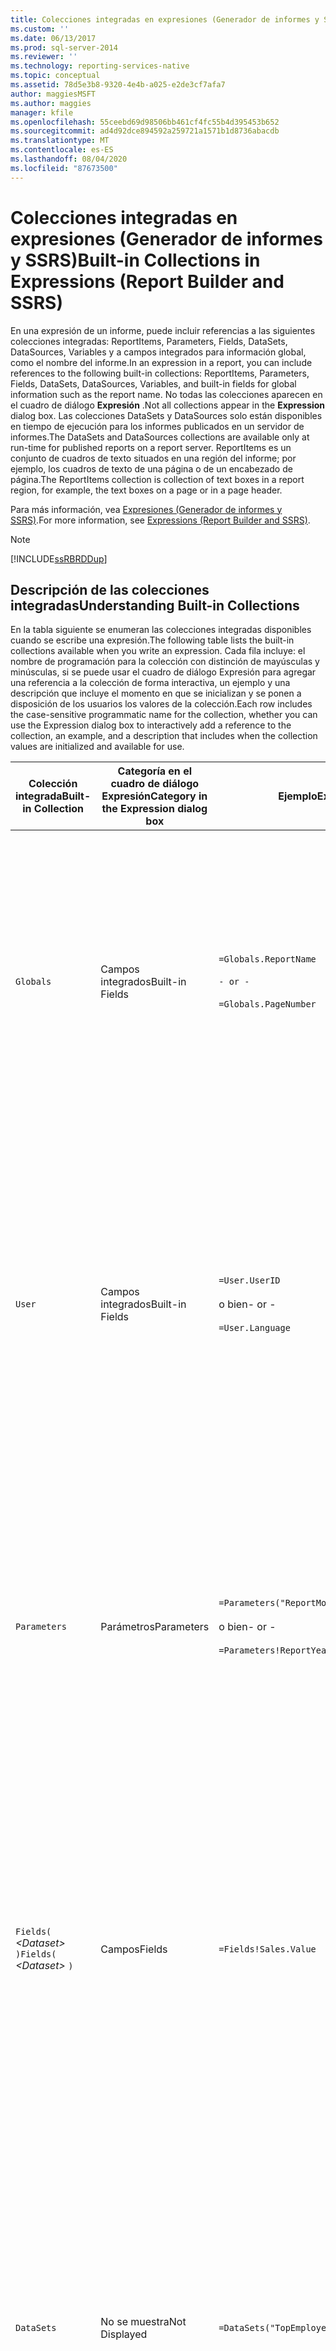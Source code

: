 ```yaml
---
title: Colecciones integradas en expresiones (Generador de informes y SSRS) | Microsoft Docs
ms.custom: ''
ms.date: 06/13/2017
ms.prod: sql-server-2014
ms.reviewer: ''
ms.technology: reporting-services-native
ms.topic: conceptual
ms.assetid: 78d5e3b8-9320-4e4b-a025-e2de3cf7afa7
author: maggiesMSFT
ms.author: maggies
manager: kfile
ms.openlocfilehash: 55ceebd69d98506bb461cf4fc55b4d395453b652
ms.sourcegitcommit: ad4d92dce894592a259721a1571b1d8736abacdb
ms.translationtype: MT
ms.contentlocale: es-ES
ms.lasthandoff: 08/04/2020
ms.locfileid: "87673500"
---
```

# <a name="built-in-collections-in-expressions-report-builder-and-ssrs"></a><span data-ttu-id="0c46c-102">Colecciones integradas en expresiones (Generador de informes y SSRS)</span><span class="sxs-lookup"><span data-stu-id="0c46c-102">Built-in Collections in Expressions (Report Builder and SSRS)</span></span>
  <span data-ttu-id="0c46c-103">En una expresión de un informe, puede incluir referencias a las siguientes colecciones integradas: ReportItems, Parameters, Fields, DataSets, DataSources, Variables y a campos integrados para información global, como el nombre del informe.</span><span class="sxs-lookup"><span data-stu-id="0c46c-103">In an expression in a report, you can include references to the following built-in collections: ReportItems, Parameters, Fields, DataSets, DataSources, Variables, and built-in fields for global information such as the report name.</span></span> <span data-ttu-id="0c46c-104">No todas las colecciones aparecen en el cuadro de diálogo **Expresión** .</span><span class="sxs-lookup"><span data-stu-id="0c46c-104">Not all collections appear in the **Expression** dialog box.</span></span> <span data-ttu-id="0c46c-105">Las colecciones DataSets y DataSources solo están disponibles en tiempo de ejecución para los informes publicados en un servidor de informes.</span><span class="sxs-lookup"><span data-stu-id="0c46c-105">The DataSets and DataSources collections are available only at run-time for published reports on a report server.</span></span> <span data-ttu-id="0c46c-106">ReportItems es un conjunto de cuadros de texto situados en una región del informe; por ejemplo, los cuadros de texto de una página o de un encabezado de página.</span><span class="sxs-lookup"><span data-stu-id="0c46c-106">The ReportItems collection is collection of text boxes in a report region, for example, the text boxes on a page or in a page header.</span></span>  
  
 <span data-ttu-id="0c46c-107">Para más información, vea [Expresiones &#40;Generador de informes y SSRS&#41;](expressions-report-builder-and-ssrs.md).</span><span class="sxs-lookup"><span data-stu-id="0c46c-107">For more information, see [Expressions &#40;Report Builder and SSRS&#41;](expressions-report-builder-and-ssrs.md).</span></span>  
  
> [!NOTE]  
>  [!INCLUDE[ssRBRDDup](../../includes/ssrbrddup-md.md)]  
  
##  <a name="understanding-built-in-collections"></a><a name="Collections"></a> <span data-ttu-id="0c46c-108">Descripción de las colecciones integradas</span><span class="sxs-lookup"><span data-stu-id="0c46c-108">Understanding Built-in Collections</span></span>  
 <span data-ttu-id="0c46c-109">En la tabla siguiente se enumeran las colecciones integradas disponibles cuando se escribe una expresión.</span><span class="sxs-lookup"><span data-stu-id="0c46c-109">The following table lists the built-in collections available when you write an expression.</span></span> <span data-ttu-id="0c46c-110">Cada fila incluye: el nombre de programación para la colección con distinción de mayúsculas y minúsculas, si se puede usar el cuadro de diálogo Expresión para agregar una referencia a la colección de forma interactiva, un ejemplo y una descripción que incluye el momento en que se inicializan y se ponen a disposición de los usuarios los valores de la colección.</span><span class="sxs-lookup"><span data-stu-id="0c46c-110">Each row includes the case-sensitive programmatic name for the collection, whether you can use the Expression dialog box to interactively add a reference to the collection, an example, and a description that includes when the collection values are initialized and available for use.</span></span>  
  
|<span data-ttu-id="0c46c-111">Colección integrada</span><span class="sxs-lookup"><span data-stu-id="0c46c-111">Built-in Collection</span></span>|<span data-ttu-id="0c46c-112">Categoría en el cuadro de diálogo Expresión</span><span class="sxs-lookup"><span data-stu-id="0c46c-112">Category in the Expression dialog box</span></span>|<span data-ttu-id="0c46c-113">Ejemplo</span><span class="sxs-lookup"><span data-stu-id="0c46c-113">Example</span></span>|<span data-ttu-id="0c46c-114">Descripción</span><span class="sxs-lookup"><span data-stu-id="0c46c-114">Description</span></span>|  
|--------------------------|-------------------------------------------|-------------|-----------------|  
|`Globals`|<span data-ttu-id="0c46c-115">Campos integrados</span><span class="sxs-lookup"><span data-stu-id="0c46c-115">Built-in Fields</span></span>|`=Globals.ReportName`<br /><br /> `- or -`<br /><br /> `=Globals.PageNumber`|<span data-ttu-id="0c46c-116">Representa variables globales útiles para los informes, como el nombre del informe o el número de página.</span><span class="sxs-lookup"><span data-stu-id="0c46c-116">Represents global variables useful for reports, such as the report name or page number.</span></span> <span data-ttu-id="0c46c-117">Siempre está disponible.</span><span class="sxs-lookup"><span data-stu-id="0c46c-117">Always available.</span></span><br /><br /> <span data-ttu-id="0c46c-118">Para obtener más información, vea [Referencias a campos globales y de usuario integrados &#40;Generador de informes y SSRS&#41;](built-in-collections-built-in-globals-and-users-references-report-builder.md).</span><span class="sxs-lookup"><span data-stu-id="0c46c-118">For more information, see [Built-in Globals and Users References &#40;Report Builder and SSRS&#41;](built-in-collections-built-in-globals-and-users-references-report-builder.md).</span></span>|  
|`User`|<span data-ttu-id="0c46c-119">Campos integrados</span><span class="sxs-lookup"><span data-stu-id="0c46c-119">Built-in Fields</span></span>|`=User.UserID`<br /><br /> <span data-ttu-id="0c46c-120">o bien</span><span class="sxs-lookup"><span data-stu-id="0c46c-120">- or -</span></span><br /><br /> `=User.Language`|<span data-ttu-id="0c46c-121">Representa una recopilación de datos acerca del usuario que ejecuta el informe, como la configuración de idioma o el identificador de usuario.</span><span class="sxs-lookup"><span data-stu-id="0c46c-121">Represents a collection of data about the user running the report, such as the language setting or the user ID.</span></span> <span data-ttu-id="0c46c-122">Siempre está disponible.</span><span class="sxs-lookup"><span data-stu-id="0c46c-122">Always available.</span></span><br /><br /> <span data-ttu-id="0c46c-123">Para obtener más información, vea [Referencias a campos globales y de usuario integrados &#40;Generador de informes y SSRS&#41;](built-in-collections-built-in-globals-and-users-references-report-builder.md).</span><span class="sxs-lookup"><span data-stu-id="0c46c-123">For more information, see [Built-in Globals and Users References &#40;Report Builder and SSRS&#41;](built-in-collections-built-in-globals-and-users-references-report-builder.md).</span></span>|  
|`Parameters`|<span data-ttu-id="0c46c-124">Parámetros</span><span class="sxs-lookup"><span data-stu-id="0c46c-124">Parameters</span></span>|`=Parameters("ReportMonth").Value`<br /><br /> <span data-ttu-id="0c46c-125">o bien</span><span class="sxs-lookup"><span data-stu-id="0c46c-125">- or -</span></span><br /><br /> `=Parameters!ReportYear.Value`|<span data-ttu-id="0c46c-126">Representa la colección de parámetros de informe (pueden tener uno o varios valores).</span><span class="sxs-lookup"><span data-stu-id="0c46c-126">Represents the collection of report parameters, each of which can be single-value or multivalue.</span></span> <span data-ttu-id="0c46c-127">No está disponible hasta que la inicialización se ha completado.</span><span class="sxs-lookup"><span data-stu-id="0c46c-127">Not available until processing initialization is complete.</span></span> <span data-ttu-id="0c46c-128">Para más información, vea [Usar referencias a la colección de parámetros &#40;Generador de informes y SSRS&#41;](built-in-collections-parameters-collection-references-report-builder.md).</span><span class="sxs-lookup"><span data-stu-id="0c46c-128">For more information, see [Parameters Collection References &#40;Report Builder and SSRS&#41;](built-in-collections-parameters-collection-references-report-builder.md).</span></span>|  
|<span data-ttu-id="0c46c-129">`Fields(` *\<Dataset>* `)`</span><span class="sxs-lookup"><span data-stu-id="0c46c-129">`Fields(` *\<Dataset>* `)`</span></span>|<span data-ttu-id="0c46c-130">Campos</span><span class="sxs-lookup"><span data-stu-id="0c46c-130">Fields</span></span>|`=Fields!Sales.Value`|<span data-ttu-id="0c46c-131">Representa la colección de campos del conjunto de datos que están disponibles para el informe.</span><span class="sxs-lookup"><span data-stu-id="0c46c-131">Represents the collection of fields of the dataset that are available to the report.</span></span> <span data-ttu-id="0c46c-132">Está disponible una vez que los datos se han recuperado desde un origen de datos en un conjunto de datos.</span><span class="sxs-lookup"><span data-stu-id="0c46c-132">Available after data is retrieved from a data source into a dataset.</span></span> <span data-ttu-id="0c46c-133">Para obtener más información, vea [Referencias a la colección de campos de conjunto de datos &#40;Generador de informes y SSRS&#41;](built-in-collections-dataset-fields-collection-references-report-builder.md).</span><span class="sxs-lookup"><span data-stu-id="0c46c-133">For more information, see [Dataset Fields Collection References &#40;Report Builder and SSRS&#41;](built-in-collections-dataset-fields-collection-references-report-builder.md).</span></span>|  
|`DataSets`|<span data-ttu-id="0c46c-134">No se muestra</span><span class="sxs-lookup"><span data-stu-id="0c46c-134">Not Displayed</span></span>|`=DataSets("TopEmployees").CommandText`|<span data-ttu-id="0c46c-135">Representa la colección de conjuntos de datos a los que se hace referencia desde el cuerpo de una definición de informe.</span><span class="sxs-lookup"><span data-stu-id="0c46c-135">Represents the collection of datasets referenced from the body of a report definition.</span></span> <span data-ttu-id="0c46c-136">No incluye los orígenes de datos que solo se utilizan en encabezados o pies de página.</span><span class="sxs-lookup"><span data-stu-id="0c46c-136">Does not include data sources used only in page headers or page footers.</span></span> <span data-ttu-id="0c46c-137">No está disponible en el modo de vista previa local.</span><span class="sxs-lookup"><span data-stu-id="0c46c-137">Not available in local preview.</span></span> <span data-ttu-id="0c46c-138">Para más información, vea [Usar referencias a las colecciones DataSources y DataSets &#40;Generador de informes y SSRS&#41;](built-in-collections-datasources-and-datasets-references-report-builder.md).</span><span class="sxs-lookup"><span data-stu-id="0c46c-138">For more information, see [DataSources and DataSets Collection References &#40;Report Builder and SSRS&#41;](built-in-collections-datasources-and-datasets-references-report-builder.md).</span></span>|  
|`DataSources`|<span data-ttu-id="0c46c-139">No se muestra</span><span class="sxs-lookup"><span data-stu-id="0c46c-139">Not Displayed</span></span>|`=DataSources("AdventureWorks2012").Type`|<span data-ttu-id="0c46c-140">Representa la colección de orígenes de datos a los que se hace referencia en el cuerpo de un informe.</span><span class="sxs-lookup"><span data-stu-id="0c46c-140">Represents the collection of data sources referenced from within the body of a report.</span></span> <span data-ttu-id="0c46c-141">No incluye los orígenes de datos que solo se utilizan en encabezados o pies de página.</span><span class="sxs-lookup"><span data-stu-id="0c46c-141">Does not include data sources used only in page headers or page footers.</span></span> <span data-ttu-id="0c46c-142">No está disponible en el modo de vista previa local.</span><span class="sxs-lookup"><span data-stu-id="0c46c-142">Not available in local preview.</span></span> <span data-ttu-id="0c46c-143">Para más información, vea [Usar referencias a las colecciones DataSources y DataSets &#40;Generador de informes y SSRS&#41;](built-in-collections-datasources-and-datasets-references-report-builder.md).</span><span class="sxs-lookup"><span data-stu-id="0c46c-143">For more information, see [DataSources and DataSets Collection References &#40;Report Builder and SSRS&#41;](built-in-collections-datasources-and-datasets-references-report-builder.md).</span></span>|  
|`Variables`|`Variables`|`=Variables!CustomTimeStamp.Value`|<span data-ttu-id="0c46c-144">Representa la colección de variables de informe y de variables de grupo.</span><span class="sxs-lookup"><span data-stu-id="0c46c-144">Represents the collection of report variables and group variables.</span></span> <span data-ttu-id="0c46c-145">Para más información, vea [Referencias a las colecciones de variables de informe y de grupo &#40;Generador de informes y SSRS&#41;](built-in-collections-report-and-group-variables-references-report-builder.md).</span><span class="sxs-lookup"><span data-stu-id="0c46c-145">For more information, see [Report and Group Variables Collections References &#40;Report Builder and SSRS&#41;](built-in-collections-report-and-group-variables-references-report-builder.md).</span></span>|  
|`ReportItems`|<span data-ttu-id="0c46c-146">No se muestra</span><span class="sxs-lookup"><span data-stu-id="0c46c-146">Not Displayed</span></span>|`=ReportItems("Textbox1").Value`|<span data-ttu-id="0c46c-147">Representa la colección de cuadros de texto para un elemento de informe.</span><span class="sxs-lookup"><span data-stu-id="0c46c-147">Represents the collection of text boxes for a report item.</span></span> <span data-ttu-id="0c46c-148">Esta colección se puede usar para resumir los elementos de la página a fin de incluirlos en un encabezado de página o en un pie de página.</span><span class="sxs-lookup"><span data-stu-id="0c46c-148">This collection can be used to summarize items on the page for including in a page header or page footer.</span></span> <span data-ttu-id="0c46c-149">Para más información, vea [Usar referencias a la colección ReportItems &#40;Generador de informes y SSRS&#41;](built-in-collections-reportitems-collection-references-report-builder.md).</span><span class="sxs-lookup"><span data-stu-id="0c46c-149">For more information, see [ReportItems Collection References &#40;Report Builder and SSRS&#41;](built-in-collections-reportitems-collection-references-report-builder.md).</span></span>|  
  
##  <a name="using-collection-syntax-in-an-expression"></a><a name="Syntax"></a> <span data-ttu-id="0c46c-150">Uso de la sintaxis de colección en una expresión</span><span class="sxs-lookup"><span data-stu-id="0c46c-150">Using Collection Syntax in an Expression</span></span>  
 <span data-ttu-id="0c46c-151">Para hacer referencia a una colección desde una expresión, use la [!INCLUDE[msCoName](../../includes/msconame-md.md)] [!INCLUDE[vbprvb](../../includes/vbprvb-md.md)] sintaxis estándar para un elemento de una colección.</span><span class="sxs-lookup"><span data-stu-id="0c46c-151">To refer to a collection from an expression, use standard [!INCLUDE[msCoName](../../includes/msconame-md.md)] [!INCLUDE[vbprvb](../../includes/vbprvb-md.md)] syntax for an item in a collection.</span></span> <span data-ttu-id="0c46c-152">En la tabla siguiente se muestran ejemplos de sintaxis de colección.</span><span class="sxs-lookup"><span data-stu-id="0c46c-152">The following table shows examples of collection syntax.</span></span>  
  
|<span data-ttu-id="0c46c-153">Sintaxis</span><span class="sxs-lookup"><span data-stu-id="0c46c-153">Syntax</span></span>|<span data-ttu-id="0c46c-154">Ejemplo</span><span class="sxs-lookup"><span data-stu-id="0c46c-154">Example</span></span>|  
|------------|-------------|  
|<span data-ttu-id="0c46c-155">*Collection! ObjectName. Property*</span><span class="sxs-lookup"><span data-stu-id="0c46c-155">*Collection!ObjectName.Property*</span></span>|`=Fields!Sales.Value`|  
|<span data-ttu-id="0c46c-156">*Collection! ObjectName ("propiedad")*</span><span class="sxs-lookup"><span data-stu-id="0c46c-156">*Collection!ObjectName("Property")*</span></span>|`=Fields!Sales("Value")`|  
|<span data-ttu-id="0c46c-157">*Collection("ObjectName").Property*</span><span class="sxs-lookup"><span data-stu-id="0c46c-157">*Collection("ObjectName").Property*</span></span>|`=Fields("Sales").Value`|  
|<span data-ttu-id="0c46c-158">*Collection("Member")*</span><span class="sxs-lookup"><span data-stu-id="0c46c-158">*Collection("Member")*</span></span>|`=User("Language")`|  
|<span data-ttu-id="0c46c-159">*Colección. miembro*</span><span class="sxs-lookup"><span data-stu-id="0c46c-159">*Collection.Member*</span></span>|`=User.Language`|  
  
## <a name="see-also"></a><span data-ttu-id="0c46c-160">Consulte también</span><span class="sxs-lookup"><span data-stu-id="0c46c-160">See Also</span></span>  
 <span data-ttu-id="0c46c-161">[Agregue una expresión &#40;Generador de informes y SSRS&#41;](add-an-expression-report-builder-and-ssrs.md) </span><span class="sxs-lookup"><span data-stu-id="0c46c-161">[Add an Expression &#40;Report Builder and SSRS&#41;](add-an-expression-report-builder-and-ssrs.md) </span></span>  
 [<span data-ttu-id="0c46c-162">Ejemplos de expresiones &#40;Generador de informes y SSRS&#41;</span><span class="sxs-lookup"><span data-stu-id="0c46c-162">Expression Examples &#40;Report Builder and SSRS&#41;</span></span>](expression-examples-report-builder-and-ssrs.md)  
  
  
